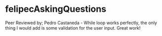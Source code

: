 # felipecAskingQuestions

Peer Reviewed by; Pedro Castaneda - While loop works perfectly, the only thing I would add is some validation for the user input. Great work!